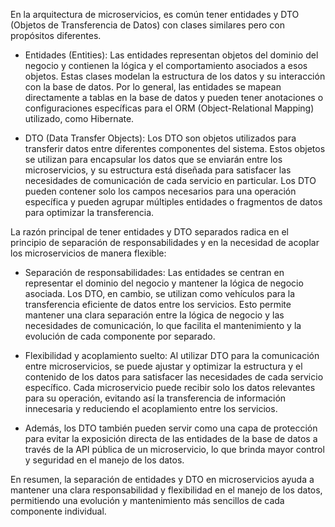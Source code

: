 En la arquitectura de microservicios, es común tener entidades y DTO (Objetos de Transferencia de Datos) 
con clases similares pero con propósitos diferentes.

- Entidades (Entities): Las entidades representan objetos del dominio del negocio y contienen la lógica y el comportamiento asociados a esos objetos. 
Estas clases modelan la estructura de los datos y su interacción con la base de datos. Por lo general, las entidades se mapean directamente a tablas en la base de 
datos y pueden tener anotaciones o configuraciones específicas para el ORM (Object-Relational Mapping) utilizado, como Hibernate.

- DTO (Data Transfer Objects): Los DTO son objetos utilizados para transferir datos entre diferentes componentes del sistema. 
Estos objetos se utilizan para encapsular los datos que se enviarán entre los microservicios, y su estructura está diseñada para satisfacer las 
necesidades de comunicación de cada servicio en particular. Los DTO pueden contener solo los campos necesarios para una operación específica y 
pueden agrupar múltiples entidades o fragmentos de datos para optimizar la transferencia.

La razón principal de tener entidades y DTO separados radica en el principio de separación de responsabilidades y en la necesidad de acoplar 
los microservicios de manera flexible:

- Separación de responsabilidades: Las entidades se centran en representar el dominio del negocio y mantener la lógica de negocio asociada. Los DTO, en cambio, se utilizan como vehículos para la transferencia eficiente de datos entre los servicios. Esto permite mantener una clara separación entre la lógica de negocio y las necesidades de comunicación, lo que facilita el mantenimiento y la evolución de cada componente por separado.

- Flexibilidad y acoplamiento suelto: Al utilizar DTO para la comunicación entre microservicios, se puede ajustar y optimizar la estructura y el contenido de los datos para satisfacer las necesidades de cada servicio específico. Cada microservicio puede recibir solo los datos relevantes para su operación, evitando así la transferencia de información innecesaria y reduciendo el acoplamiento entre los servicios.

- Además, los DTO también pueden servir como una capa de protección para evitar la exposición directa de las entidades de la base de datos a través de la API pública de un microservicio, lo que brinda mayor control y seguridad en el manejo de los datos.

En resumen, la separación de entidades y DTO en microservicios ayuda a mantener una clara responsabilidad y flexibilidad en el manejo de los datos, 
permitiendo una evolución y mantenimiento más sencillos de cada componente individual.